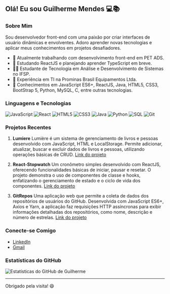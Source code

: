 ## Olá! Eu sou Guilherme Mendes 💻📚

### Sobre Mim
Sou desenvolvedor front-end com uma paixão por criar interfaces de usuário dinâmicas e envolventes. Adoro aprender novas tecnologias e aplicar meus conhecimentos em projetos desafiadores.

- 🔭 Atualmente trabalhando com desenvolvimento front-end em PET ADS.
- 🌱 Estudando ReactJS e planejando aprender TypeScript em breve.
- 👨‍🎓 Estudante de Tecnologia em Análise e Desenvolvimento de Sistemas no IFSP.
- 💼 Experiência em TI na Prominas Brasil Equipamentos Ltda.
- 📜 Conhecimentos em JavaScript ES6+, ReactJS, Java, HTML5, CSS3, BootStrap 5, Python, MySQL, C, entre outras tecnologias.

### Linguagens e Tecnologias
![JavaScript](https://img.shields.io/badge/JavaScript-F7DF1E?style=for-the-badge&logo=javascript&logoColor=black)
![React](https://img.shields.io/badge/React-20232A?style=for-the-badge&logo=react&logoColor=61DAFB)
![HTML5](https://img.shields.io/badge/HTML5-E34F26?style=for-the-badge&logo=html5&logoColor=white)
![CSS3](https://img.shields.io/badge/CSS3-1572B6?style=for-the-badge&logo=css3&logoColor=white)
![Java](https://img.shields.io/badge/Java-ED8B00?style=for-the-badge&logo=java&logoColor=white)
![Python](https://img.shields.io/badge/Python-3776AB?style=for-the-badge&logo=python&logoColor=white)
![SQL](https://img.shields.io/badge/SQL-4479A1?style=for-the-badge&logo=sql&logoColor=white)
![Git](https://img.shields.io/badge/Git-F05032?style=for-the-badge&logo=git&logoColor=white)

### Projetos Recentes
1. **Lumiere**
Lumière é um sistema de gerenciamento de livros e pessoas desenvolvido com JavaScript, HTML e LocalStorage. Permite adicionar, atualizar, buscar e excluir dados de livros e pessoas, utilizando operações básicas de CRUD.
[Link do projeto](https://github.com/GuilhermeAMendes/Lumiere)

2. **React-Stopwatch**
Um cronômetro simples desenvolvido com ReactJS, oferecendo funcionalidades básicas de iniciar, pausar e resetar. O projeto demonstra o uso de componentes de classe e hooks, enfatizando o gerenciamento de estado e o ciclo de vida dos componentes.
[Link do projeto](https://github.com/GuilhermeAMendes/React-Stopwatch)

3. **GitRepos**
Uma aplicação web que permite a coleta de dados dos repositórios de usuários do GitHub. Desenvolvida com JavaScript ES6+, Axios e Yarn, a aplicação faz requisições HTTP assíncronas para exibir informações detalhadas dos repositórios, como nome, descrição e número de estrelas.
[Link do projeto](https://github.com/GuilhermeAMendes/GitRepos)

### Conecte-se Comigo
- [LinkedIn](https://www.linkedin.com/in/guilherme-mendes-a336a9251/)
- [Gmail](mailto:guilherme.andmendes03@gmail.com)

### Estatísticas do GitHub

![Estatísticas do GitHub de Guilherme](https://github-readme-stats.vercel.app/api?username=GuilhermeAMendes&show_icons=true&theme=radical)

---

Obrigado pela visita! 😄
